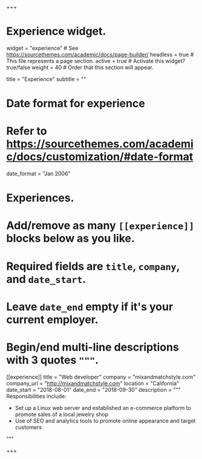 +++
# Experience widget.
widget = "experience"  # See https://sourcethemes.com/academic/docs/page-builder/
headless = true  # This file represents a page section.
active = true  # Activate this widget? true/false
weight = 40  # Order that this section will appear.

title = "Experience"
subtitle = ""

# Date format for experience
#   Refer to https://sourcethemes.com/academic/docs/customization/#date-format
date_format = "Jan 2006"

# Experiences.
#   Add/remove as many `[[experience]]` blocks below as you like.
#   Required fields are `title`, `company`, and `date_start`.
#   Leave `date_end` empty if it's your current employer.
#   Begin/end multi-line descriptions with 3 quotes `"""`.
[[experience]]
  title = "Web developer"
  company = "mixandmatchstyle.com"
  company_url = "http://mixandmatchstyle.com"
  location = "California"
  date_start = "2018-08-01"
  date_end = "2018-09-30"
  description = """
  Responsibilities include:

  * Set up a Linux web server and established an e-commerce platform to promote sales of a local jewelry shop
  * Use of SEO and analytics tools to promote online appearance and target customers

  """

+++
